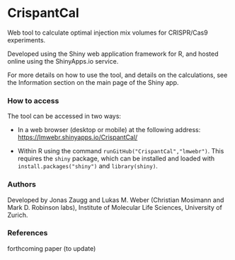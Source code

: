 CrispantCal
===========

Web tool to calculate optimal injection mix volumes for CRISPR/Cas9 experiments.

Developed using the Shiny web application framework for R, and hosted online using the ShinyApps.io service.

For more details on how to use the tool, and details on the calculations, see the Information section on the main page of the Shiny app.


### How to access

The tool can be accessed in two ways:

* In a web browser (desktop or mobile) at the following address: https://lmwebr.shinyapps.io/CrispantCal/

* Within R using the command `runGitHub("CrispantCal","lmwebr")`. This requires the `shiny` package, which can be installed and loaded with `install.packages("shiny")` and `library(shiny)`.


### Authors

Developed by Jonas Zaugg and Lukas M. Weber (Christian Mosimann and Mark D. Robinson labs), Institute of Molecular Life Sciences, University of Zurich.


### References

forthcoming paper (to update)

